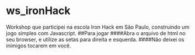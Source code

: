 # ws_ironHack
Workshop que participei na escola Iron Hack em São Paulo, construindo um jogo simples com Javascript.
##Para jogar
####Abra o arquivo de html no seu browser, e utilize as setas para direita e esquerda.
####Não deixei os inimigos tocarem em você.
